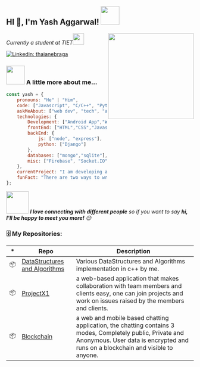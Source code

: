 <h2>HI 👋, I'm Yash Aggarwal! <img src="https://i1.wp.com/www.techjunkie.com/wp-content/uploads/2018/03/Dancing-Gif-with-Animated-Characters-1.gif?w=690&ssl=1" width="50"></h2>
<img align='right' src="https://media.giphy.com/media/M9gbBd9nbDrOTu1Mqx/giphy.gif" width="230">
<p><em>Currently a student at TIET<img src="https://media.giphy.com/media/WUlplcMpOCEmTGBtBW/giphy.gif" width="30"> 
</em></p>

[![Linkedin: thaianebraga](https://img.shields.io/badge/-yash-blue?style=flat-square&logo=Linkedin&logoColor=white&link=https://www.linkedin.com/in/yashaggarwal85d/)](https://www.linkedin.com/in/yashaggarwal85d/)

### <img src="https://media.giphy.com/media/VgCDAzcKvsR6OM0uWg/giphy.gif" width="50"> A little more about me...  

```javascript
const yash = {
    pronouns: "He" | "Him",
    code: ["Javascript", "C/C++", "Python", "Bash"],
    askMeAbout: ["web dev", "tech", "app dev", "Cryptography","Ethical Hacking","Blockchain","Gaming Tech"],
    technologies: {
        Development: ["Android App","Web App"],
        frontEnd: ["HTML","CSS","Javascript","React","React Native"],
        backEnd: {
            js: ["node", "express"],
            python: ["Django"]
        },
        databases: ["mongo","sqlite"],
        misc: ["Firebase", "Socket.IO"]
    },
    currentProject: "I am developing a chat application powered by blockchain and cryptography"
    funFact: "There are two ways to write error-free programs; only the third one works"
};
```

<img src="https://media.giphy.com/media/LnQjpWaON8nhr21vNW/giphy.gif" width="60"> <em><b>I love connecting with different people</b> so if you want to say <b>hi, I'll be happy to meet you more!</b> 😊</em>

### 🗄 My Repositories:

|*|Repo|Description|
|---|---|---|
| 📦 | [DataStructures and Algorithms](https://github.com/yashaggarwal85d/Data-structures-and-Algorithms) | Various DataStructures and Algorithms implementation in c++ by me. |
| 📦 | [ProjectX1](https://github.com/yashaggarwal85d/ProjectX1) | a web-based application that makes collaboration with team members and clients easy, one can join projects and work on issues raised by the members and clients. |
| 📦 | [Blockchain](https://github.com/yashaggarwal85d/Blockchain) | a web and mobile based chatting application, the chatting contains 3 modes, Completely public, Private and Anonymous. User data is encrypted and runs on a blockchain and visible to anyone. |
